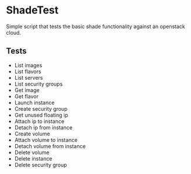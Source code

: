 # ShadeTest
Simple script that tests the basic shade functionality against an openstack
cloud.

Tests
-----
+ List images
+ List flavors
+ List servers
+ List security groups
+ Get image
+ Get flavor
+ Launch instance
+ Create security group
+ Get unused floating ip
+ Attach ip to instance
+ Detach ip from instance
+ Create volume
+ Attach volume to instance
+ Detach volume from instance
+ Delete volume
+ Delete instance
+ Delete security group

